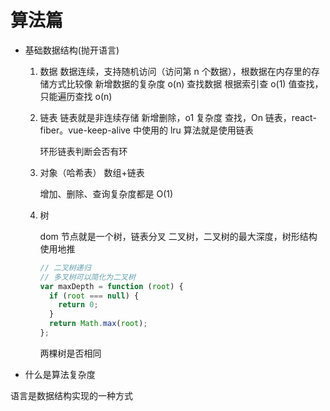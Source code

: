# 算法篇

- 基础数据结构(抛开语言)

  1. 数据
     数据连续，支持随机访问（访问第 n 个数据），根数据在内存里的存储方式比较像
     新增数据的复杂度 o(n)
     查找数据 根据索引查 o(1)
     值查找，只能遍历查找 o(n)
  2. 链表
     链表就是非连续存储
     新增删除，o1 复杂度
     查找，On
     链表，react-fiber。vue-keep-alive 中使用的 lru 算法就是使用链表

     环形链表判断会否有环

  3. 对象（哈希表） 数组+链表

     增加、删除、查询复杂度都是 O(1)

  4. 树

     dom 节点就是一个树，链表分叉
     二叉树，二叉树的最大深度，树形结构使用地推

     ```js
     // 二叉树递归
     // 多叉树可以简化为二叉树
     var maxDepth = function (root) {
       if (root === null) {
         return 0;
       }
       return Math.max(root);
     };
     ```

     两棵树是否相同

- 什么是算法复杂度

语言是数据结构实现的一种方式
